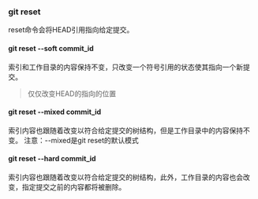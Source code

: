 ### git reset 
reset命令会将HEAD引用指向给定提交。
#### git reset --soft commit_id
索引和工作目录的内容保持不变，只改变一个符号引用的状态使其指向一个新提交。
>仅仅改变HEAD的指向的位置

#### git reset --mixed commit_id
索引内容也跟随着改变以符合给定提交的树结构，但是工作目录中的内容保持不变。
注意：--mixed是git reset的默认模式

#### git reset --hard commit_id
索引内容也跟随着改变以符合给定提交的树结构，此外，工作目录的内容也会改变，指定提交之前的内容都将被删除。